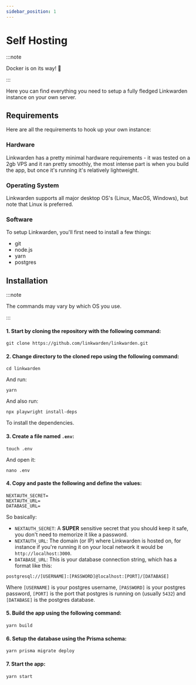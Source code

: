 ```yaml
---
sidebar_position: 1
---
```


# Self Hosting

:::note

Docker is on its way! 🐋

:::

Here you can find everything you need to setup a fully fledged Linkwarden instance on your own server.

## Requirements

Here are all the requirements to hook up your own instance:

### Hardware

Linkwarden has a pretty minimal hardware requirements - it was tested on a 2gb VPS and it ran pretty smoothly, the most intense part is when you build the app, but once it's running it's relatively lightweight.

### Operating System

Linkwarden supports all major desktop OS's (Linux, MacOS, Windows), but note that Linux is preferred.

### Software

To setup Linkwarden, you'll first need to install a few things:

- git
- node.js
- yarn
- postgres

## Installation

:::note

The commands may vary by which OS you use.

:::

#### 1. Start by cloning the repository with the following command:

```
git clone https://github.com/linkwarden/linkwarden.git
```

#### 2. Change directory to the cloned repo using the following command:

```
cd linkwarden
```

And run:

```
yarn
```

And also run:

```
npx playwright install-deps
```

To install the dependencies.

#### 3. Create a file named `.env`:

```
touch .env
```

And open it:

```
nano .env
```

#### 4. Copy and paste the following and define the values:

```
NEXTAUTH_SECRET=
NEXTAUTH_URL=
DATABASE_URL=
```

So basically:

- `NEXTAUTH_SECRET`: A **SUPER** sensitive secret that you should keep it safe, you don't need to memorize it like a password.
- `NEXTAUTH_URL`: The domain (or IP) where Linkwarden is hosted on, for instance if you're running it on your local network it would be `http://localhost:3000`.
- `DATABASE_URL`: This is your database connection string, which has a format like this:

```
postgresql://[USERNAME]:[PASSWORD]@localhost:[PORT]/[DATABASE]
```

Where `[USERNAME]` is your postgres username, `[PASSWORD]` is your postgres password, `[PORT]` is the port that postgres is running on (usually `5432`) and `[DATABASE]` is the postgres database.

#### 5. Build the app using the following command:

```
yarn build
```

#### 6. Setup the database using the Prisma schema:

```
yarn prisma migrate deploy
```

#### 7. Start the app:

```
yarn start
```
